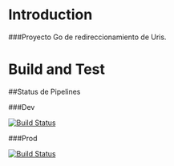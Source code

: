 # Introduction 

###Proyecto Go de redireccionamiento de Uris.

# Build and Test

##Status de Pipelines

###Dev

[![Build Status](https://dev.azure.com/algeiba/ALG_Go/_apis/build/status/Dev?branchName=dev)](https://dev.azure.com/algeiba/ALG_Go/_build/latest?definitionId=40&branchName=dev)

###Prod

[![Build Status](https://dev.azure.com/algeiba/ALG_Go/_apis/build/status/Prod?branchName=master)](https://dev.azure.com/algeiba/ALG_Go/_build/latest?definitionId=44&branchName=master)